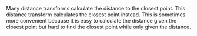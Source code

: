 Many distance transforms calculate the distance to the closest point. This distance transform calculates the closest point instead. This is sometimes more convenient because it is easy to calculate the distance given the closest point but hard to find the closest point while only given the distance.
